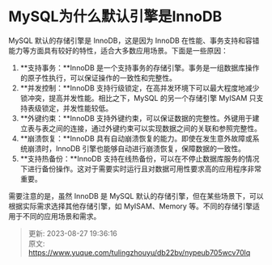 # MySQL为什么默认引擎是InnoDB

MySQL 默认的存储引擎是 InnoDB，这是因为 InnoDB 在性能、事务支持和容错能力等方面具有较好的特性，适合大多数应用场景。下面是一些原因：

1. **支持事务：**InnoDB 是一个支持事务的存储引擎。事务是一组数据库操作的原子性执行，可以保证操作的一致性和完整性。
2. **并发控制：**InnoDB 支持行级锁定，在高并发环境下可以最大程度地减少锁冲突，提高并发性能。相比之下，MySQL 的另一个存储引擎 MyISAM 只支持表级锁定，并发性能较低。
3. **外键约束：**InnoDB 支持外键约束，可以保证数据的完整性。外键用于建立表与表之间的连接，通过外键约束可以实现数据之间的关联和参照完整性。
4. **崩溃恢复：**InnoDB 具有自动崩溃恢复的能力。即使在发生意外故障或系统崩溃时，InnoDB 引擎也能够自动进行崩溃恢复，保障数据的一致性。
5. **支持热备份：**InnoDB 支持在线热备份，可以在不停止数据库服务的情况下进行备份操作。这对于需要实时运行且对数据可用性要求高的应用程序非常重要。

需要注意的是，虽然 InnoDB 是 MySQL 默认的存储引擎，但在某些场景下，可以根据实际需求选择其他存储引擎，如 MyISAM、Memory 等。不同的存储引擎适用于不同的应用场景和需求。



> 更新: 2023-08-27 19:36:16  
> 原文: <https://www.yuque.com/tulingzhouyu/db22bv/nypeub705wcv70lq>